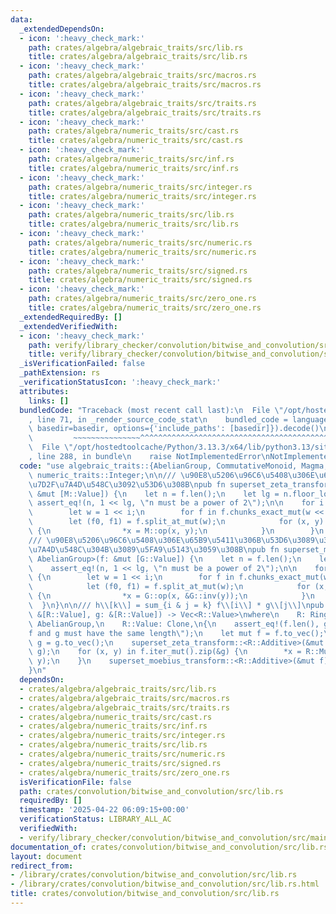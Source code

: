 ```yaml
---
data:
  _extendedDependsOn:
  - icon: ':heavy_check_mark:'
    path: crates/algebra/algebraic_traits/src/lib.rs
    title: crates/algebra/algebraic_traits/src/lib.rs
  - icon: ':heavy_check_mark:'
    path: crates/algebra/algebraic_traits/src/macros.rs
    title: crates/algebra/algebraic_traits/src/macros.rs
  - icon: ':heavy_check_mark:'
    path: crates/algebra/algebraic_traits/src/traits.rs
    title: crates/algebra/algebraic_traits/src/traits.rs
  - icon: ':heavy_check_mark:'
    path: crates/algebra/numeric_traits/src/cast.rs
    title: crates/algebra/numeric_traits/src/cast.rs
  - icon: ':heavy_check_mark:'
    path: crates/algebra/numeric_traits/src/inf.rs
    title: crates/algebra/numeric_traits/src/inf.rs
  - icon: ':heavy_check_mark:'
    path: crates/algebra/numeric_traits/src/integer.rs
    title: crates/algebra/numeric_traits/src/integer.rs
  - icon: ':heavy_check_mark:'
    path: crates/algebra/numeric_traits/src/lib.rs
    title: crates/algebra/numeric_traits/src/lib.rs
  - icon: ':heavy_check_mark:'
    path: crates/algebra/numeric_traits/src/numeric.rs
    title: crates/algebra/numeric_traits/src/numeric.rs
  - icon: ':heavy_check_mark:'
    path: crates/algebra/numeric_traits/src/signed.rs
    title: crates/algebra/numeric_traits/src/signed.rs
  - icon: ':heavy_check_mark:'
    path: crates/algebra/numeric_traits/src/zero_one.rs
    title: crates/algebra/numeric_traits/src/zero_one.rs
  _extendedRequiredBy: []
  _extendedVerifiedWith:
  - icon: ':heavy_check_mark:'
    path: verify/library_checker/convolution/bitwise_and_convolution/src/main.rs
    title: verify/library_checker/convolution/bitwise_and_convolution/src/main.rs
  _isVerificationFailed: false
  _pathExtension: rs
  _verificationStatusIcon: ':heavy_check_mark:'
  attributes:
    links: []
  bundledCode: "Traceback (most recent call last):\n  File \"/opt/hostedtoolcache/Python/3.13.3/x64/lib/python3.13/site-packages/onlinejudge_verify/documentation/build.py\"\
    , line 71, in _render_source_code_stat\n    bundled_code = language.bundle(stat.path,\
    \ basedir=basedir, options={'include_paths': [basedir]}).decode()\n          \
    \         ~~~~~~~~~~~~~~~^^^^^^^^^^^^^^^^^^^^^^^^^^^^^^^^^^^^^^^^^^^^^^^^^^^^^^^^^^^^^^^^^^\n\
    \  File \"/opt/hostedtoolcache/Python/3.13.3/x64/lib/python3.13/site-packages/onlinejudge_verify/languages/rust.py\"\
    , line 288, in bundle\n    raise NotImplementedError\nNotImplementedError\n"
  code: "use algebraic_traits::{AbelianGroup, CommutativeMonoid, Magma, Ring};\nuse\
    \ numeric_traits::Integer;\n\n/// \u90E8\u5206\u96C6\u5408\u306E\u65B9\u5411\u306B\
    \u7D2F\u7A4D\u548C\u3092\u53D6\u308B\npub fn superset_zeta_transform<M: CommutativeMonoid>(f:\
    \ &mut [M::Value]) {\n    let n = f.len();\n    let lg = n.floor_log2();\n   \
    \ assert_eq!(n, 1 << lg, \"n must be a power of 2\");\n\n    for i in 0..lg {\n\
    \        let w = 1 << i;\n        for f in f.chunks_exact_mut(w << 1) {\n    \
    \        let (f0, f1) = f.split_at_mut(w);\n            for (x, y) in f0.iter_mut().zip(f1)\
    \ {\n                *x = M::op(x, y);\n            }\n        }\n    }\n}\n\n\
    /// \u90E8\u5206\u96C6\u5408\u306E\u65B9\u5411\u306B\u53D6\u3089\u308C\u305F\u7D2F\
    \u7A4D\u548C\u304B\u3089\u5FA9\u5143\u3059\u308B\npub fn superset_moebius_transform<G:\
    \ AbelianGroup>(f: &mut [G::Value]) {\n    let n = f.len();\n    let lg = n.floor_log2();\n\
    \    assert_eq!(n, 1 << lg, \"n must be a power of 2\");\n\n    for i in 0..lg\
    \ {\n        let w = 1 << i;\n        for f in f.chunks_exact_mut(w << 1) {\n\
    \            let (f0, f1) = f.split_at_mut(w);\n            for (x, y) in f0.iter_mut().zip(f1)\
    \ {\n                *x = G::op(x, &G::inv(y));\n            }\n        }\n  \
    \  }\n}\n\n/// h\\[k\\] = sum_{i & j = k} f\\[i\\] * g\\[j\\]\npub fn bitwise_and_convolution<R>(f:\
    \ &[R::Value], g: &[R::Value]) -> Vec<R::Value>\nwhere\n    R: Ring,\n    R::Additive:\
    \ AbelianGroup,\n    R::Value: Clone,\n{\n    assert_eq!(f.len(), g.len(), \"\
    f and g must have the same length\");\n    let mut f = f.to_vec();\n    let mut\
    \ g = g.to_vec();\n    superset_zeta_transform::<R::Additive>(&mut f);\n    superset_zeta_transform::<R::Additive>(&mut\
    \ g);\n    for (x, y) in f.iter_mut().zip(&g) {\n        *x = R::Multiplicative::op(x,\
    \ y);\n    }\n    superset_moebius_transform::<R::Additive>(&mut f);\n    f\n\
    }\n"
  dependsOn:
  - crates/algebra/algebraic_traits/src/lib.rs
  - crates/algebra/algebraic_traits/src/macros.rs
  - crates/algebra/algebraic_traits/src/traits.rs
  - crates/algebra/numeric_traits/src/cast.rs
  - crates/algebra/numeric_traits/src/inf.rs
  - crates/algebra/numeric_traits/src/integer.rs
  - crates/algebra/numeric_traits/src/lib.rs
  - crates/algebra/numeric_traits/src/numeric.rs
  - crates/algebra/numeric_traits/src/signed.rs
  - crates/algebra/numeric_traits/src/zero_one.rs
  isVerificationFile: false
  path: crates/convolution/bitwise_and_convolution/src/lib.rs
  requiredBy: []
  timestamp: '2025-04-22 06:09:15+00:00'
  verificationStatus: LIBRARY_ALL_AC
  verifiedWith:
  - verify/library_checker/convolution/bitwise_and_convolution/src/main.rs
documentation_of: crates/convolution/bitwise_and_convolution/src/lib.rs
layout: document
redirect_from:
- /library/crates/convolution/bitwise_and_convolution/src/lib.rs
- /library/crates/convolution/bitwise_and_convolution/src/lib.rs.html
title: crates/convolution/bitwise_and_convolution/src/lib.rs
---
```


